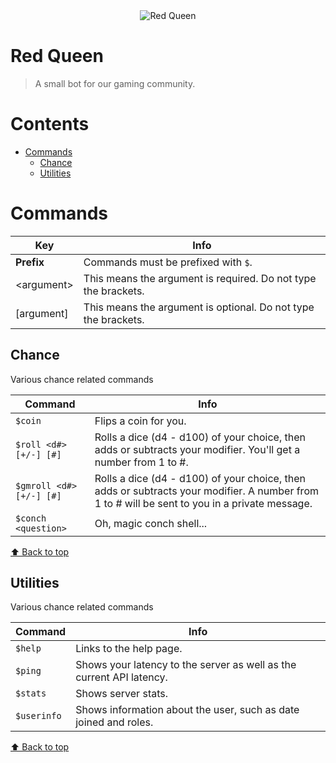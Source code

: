 <div align="center">
  <img src="https://cdn.discordapp.com/avatars/949449016389820438/efb1cf4347e186cdf79eb4ee65d8ea38.webp?size=256" align="center" alt="Red Queen">
</div>

# Red Queen
> A small bot for our gaming community.

# Contents
- [Commands](#commands)
  - [Chance](#chance)
  - [Utilities](#utilities)

# Commands

| Key | Info |
| ------- | ------- |
| **Prefix** | Commands must be prefixed with `$`. |
| \<argument\> | This means the argument is required. Do not type the brackets. |
| \[argument\] | This means the argument is optional. Do not type the brackets. |

## Chance
Various chance related commands

| Command | Info |
| ------- | ------- |
| `$coin` | Flips a coin for you. |
| `$roll <d#> [+/-] [#]` | Rolls a dice (d4 - d100) of your choice, then adds or subtracts your modifier. You'll get a number from 1 to #.|
| `$gmroll <d#> [+/-] [#]` | Rolls a dice (d4 - d100) of your choice, then adds or subtracts your modifier. A number from 1 to # will be sent to you in a private message. |
| `$conch <question>` | Oh, magic conch shell... |

[⬆ Back to top](#contents)

## Utilities
Various chance related commands

| Command | Info |
| ------- | ------- |
| `$help` | Links to the help page. |
| `$ping` | Shows your latency to the server as well as the current API latency. |
| `$stats` | Shows server stats. |
| `$userinfo` | Shows information about the user, such as date joined and roles. |

[⬆ Back to top](#contents)
